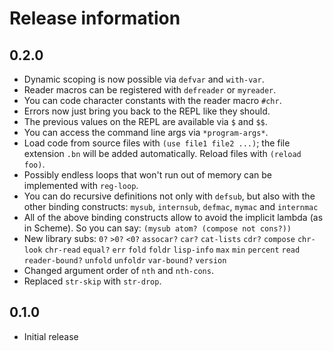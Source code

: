 # Release information

## 0.2.0

* Dynamic scoping is now possible via `defvar` and `with-var`.
* Reader macros can be registered with `defreader` or `myreader`.
* You can code character constants with the reader macro `#chr`.
* Errors now just bring you back to the REPL like they should.
* The previous values on the REPL are available via `$` and `$$`.
* You can access the command line args via `*program-args*`.
* Load code from source files with `(use file1 file2 ...)`;
  the file extension `.bn` will be added automatically.
  Reload files with `(reload foo)`.
* Possibly endless loops that won't run out of memory can be implemented with `reg-loop`.
* You can do recursive definitions not only with `defsub`, but also with the other binding constructs:
  `mysub`, `internsub`, `defmac`, `mymac` and `internmac`
* All of the above binding constructs allow to avoid the implicit lambda (as in Scheme).
  So you can say: `(mysub atom? (compose not cons?))`
* New library subs:
  `0?`
  `>0?`
  `<0?`
  `assocar?`
  `car?`
  `cat-lists`
  `cdr?`
  `compose`
  `chr-look`
  `chr-read`
  `equal?`
  `err`
  `fold`
  `foldr`
  `lisp-info`
  `max`
  `min`
  `percent`
  `read`
  `reader-bound?`
  `unfold`
  `unfoldr`
  `var-bound?`
  `version`
* Changed argument order of `nth` and `nth-cons`.
* Replaced `str-skip` with `str-drop`.

## 0.1.0

* Initial release
